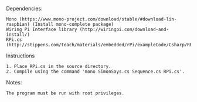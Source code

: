 ﻿Dependencies:

	Mono (https://www.mono-project.com/download/stable/#download-lin-raspbian) (Install mono-complete package)
	Wiring Pi Interface library (http://wiringpi.com/download-and-install/)
	RPi.cs (http://stippens.com/teach/materials/embedded/rPi/exampleCode/Csharp/RPi.cs)

Instructions

	1. Place RPi.cs in the source directory.
	2. Compile using the command 'mono SimonSays.cs Sequence.cs RPi.cs'.

Notes:

	The program must be run with root privileges.

